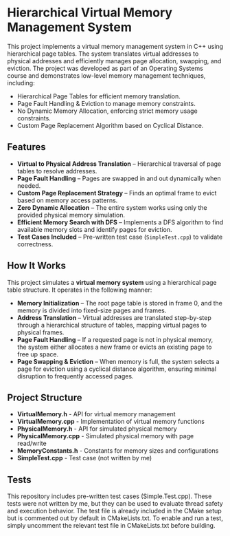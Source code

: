 # **Hierarchical Virtual Memory Management System**
This project implements a virtual memory management system in C++ using hierarchical page tables.
The system translates virtual addresses to physical addresses and efficiently manages page allocation, swapping, and eviction. 
The project was developed as part of an Operating Systems course and demonstrates low-level memory management techniques, including:
- Hierarchical Page Tables for efficient memory translation.
- Page Fault Handling & Eviction to manage memory constraints.
- No Dynamic Memory Allocation, enforcing strict memory usage constraints.
- Custom Page Replacement Algorithm based on Cyclical Distance.

## **Features**
- **Virtual to Physical Address Translation** – Hierarchical traversal of page tables to resolve addresses.  
- **Page Fault Handling** – Pages are swapped in and out dynamically when needed.  
- **Custom Page Replacement Strategy** – Finds an optimal frame to evict based on memory access patterns.  
- **Zero Dynamic Allocation** – The entire system works using only the provided physical memory simulation.  
- **Efficient Memory Search with DFS** – Implements a DFS algorithm to find available memory slots and identify pages for eviction.  
- **Test Cases Included** – Pre-written test case (`SimpleTest.cpp`) to validate correctness.  

## **How It Works**
This project simulates a **virtual memory system** using a hierarchical page table structure. It operates in the following manner:
- **Memory Initialization** – The root page table is stored in frame 0, and the memory is divided into fixed-size pages and frames.
- **Address Translation** – Virtual addresses are translated step-by-step through a hierarchical structure of tables, mapping virtual pages to physical frames.
- **Page Fault Handling** – If a requested page is not in physical memory, the system either allocates a new frame or evicts an existing page to free up space.
- **Page Swapping & Eviction** – When memory is full, the system selects a page for eviction using a cyclical distance algorithm, ensuring minimal disruption to frequently accessed pages.

## **Project Structure**
- **VirtualMemory.h** -           API for virtual memory management
- **VirtualMemory.cpp**        - Implementation of virtual memory functions
- **PhysicalMemory.h**         - API for simulated physical memory
- **PhysicalMemory.cpp**       - Simulated physical memory with page read/write
- **MemoryConstants.h**        - Constants for memory sizes and configurations
- **SimpleTest.cpp**           - Test case (not written by me)

## Tests

This repository includes pre-written test cases (Simple.Test.cpp). These tests were not written by me, but they can be used to evaluate thread safety and execution behavior.
The test file is already included in the CMake setup but is commented out by default in CMakeLists.txt. To enable and run a test, simply uncomment the relevant test file in CMakeLists.txt before building.



